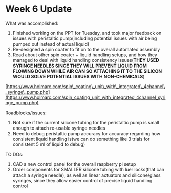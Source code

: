 # Week 6 Update

What was accomplished:&#x20;

1. Finished working on the PPT for Tuesday, and took major feedback on issues with peristaltic pump(including potential issues with air being pumped out instead of actual liquid)
2. Re-designed a spin coater to fit on to the overall automated assembly
3. Read about other spin coater + liquid handling setups, and how they managed to deal with liquid handling consistency issues(**THEY USED SYRINGE NEEDLES SINCE THEY WILL PREVENT LIQUID FROM FLOWING DOWN WHILE AIR CAN SO ATTACHING IT TO THE SILICON WOULD SOLVE POTENTIAL ISSUES WITH NON-CHEMICALS**)

[https://www.holmarc.com/spin\_coating\_unit\_with\_integrated\_4channel\_syringe\_pump.php](https://www.holmarc.com/spin_coating_unit_with_integrated_4channel_syringe_pump.php)

Roadblocks/issues:

1. Not sure if the current silicone tubing for the peristaltic pump is small enough to attach re-usable syringe needles
2. Need to debug peristaltic pump accuracy for accuracy regarding how consistent liquid handling is(we can do something like 3 trials for consistent 5 ml of liquid to debug)

TO DOs:

1. CAD a new control panel for the overall raspberry pi setup
2. Order components for SMALLER silicone tubing with luer locks(that can attach a syringe needle), as well as linear actuators and silicone/glass syringes, since they allow easier control of precise liquid handling control

